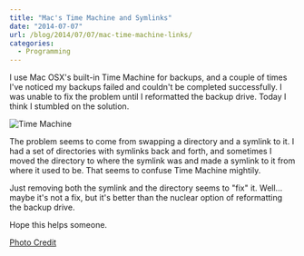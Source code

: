 ```yaml
---
title: "Mac's Time Machine and Symlinks"
date: "2014-07-07"
url: /blog/2014/07/07/mac-time-machine-links/
categories:
  - Programming
---
```


I use Mac OSX's built-in Time Machine for backups, and a couple of times I've
noticed my backups failed and couldn't be completed successfully. I was unable
to fix the problem until I reformatted the backup drive. Today I think I
stumbled on the solution.

![Time Machine](/media/2014/07/time-machine.jpg)

<!--more-->

The problem seems to come from swapping a directory and a symlink to it. I had a
set of directories with symlinks back and forth, and sometimes I moved the
directory to where the symlink was and made a symlink to it from where it used
to be. That seems to confuse Time Machine mightily.

Just removing both the symlink and the directory seems to "fix" it. Well...
maybe it's not a fix, but it's better than the nuclear option of reformatting
the backup drive.

Hope this helps someone.

[Photo Credit](https://www.flickr.com/photos/24071429@N08/2309369605/)


